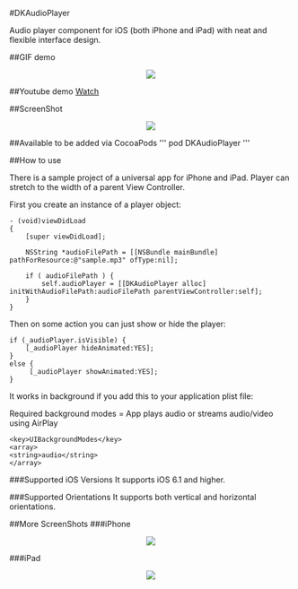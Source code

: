 #DKAudioPlayer

Audio player component for iOS (both iPhone and iPad) with neat and flexible interface design. 

##GIF demo

<p align="center"><img src="https://github.com/wzbozon/DKAudioPlayer/blob/master/audioplayer.gif?raw=true"></p>

##Youtube demo
<a href="http://youtu.be/By0qU4dhHZ0">Watch</a>

##ScreenShot

<p align="center"><img src="https://github.com/wzbozon/DKAudioPlayer/blob/master/SmallScreenshot.png?raw=true"></p>

##Available to be added via CocoaPods
'''
pod DKAudioPlayer
'''

##How to use

There is a sample project of a universal app for iPhone and iPad. Player can stretch to the width of a parent View Controller.

First you create an instance of a player object: 
```
- (void)viewDidLoad
{
    [super viewDidLoad];
    
    NSString *audioFilePath = [[NSBundle mainBundle] pathForResource:@"sample.mp3" ofType:nil];
    
    if ( audioFilePath ) {
        self.audioPlayer = [[DKAudioPlayer alloc] initWithAudioFilePath:audioFilePath parentViewController:self];
    }
}
```

Then on some action you can just show or hide the player: 
```
if (_audioPlayer.isVisible) {
	[_audioPlayer hideAnimated:YES];
}
else {
	 [_audioPlayer showAnimated:YES];
}
```

It works in background if you add this to your application plist file: 

Required background modes = App plays audio or streams audio/video using AirPlay

```
<key>UIBackgroundModes</key>
<array>
<string>audio</string>
</array>
```

###Supported iOS Versions 
It supports iOS 6.1 and higher. 

###Supported Orientations 
It supports both vertical and horizontal orientations. 

##More ScreenShots
###iPhone

<p align="center"><img src="https://github.com/wzbozon/DKAudioPlayer/blob/master/iPhoneScreenshot.png?raw=true"></p>

###iPad

<p align="center"><img src="https://github.com/wzbozon/DKAudioPlayer/blob/master/iPadScreenshot.png?raw=true"></p>


